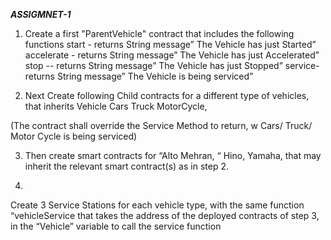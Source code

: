   ***ASSIGMNET-1***
  
1) Create a first "ParentVehicle" contract that includes the following functions
start - returns String message” The Vehicle has just Started”
accelerate - returns String message” The Vehicle has just Accelerated”
stop -- returns String message” The Vehicle has just Stopped”
service- returns String message” The Vehicle is being serviced”

2) Next Create following Child contracts for a different type of vehicles, that inherits Vehicle
Cars
Truck
MotorCycle,

(The contract shall override the Service Method to return, w Cars/ Truck/ Motor Cycle is being serviced)

3) Then create smart contracts for “Alto Mehran, “ Hino, Yamaha, that may inherit the relevant smart contract(s) as in step 2.

4)
Create 3 Service Stations for each vehicle type, with the same
function “vehicleService that takes the address of the deployed
contracts of step 3, in the “Vehicle” variable to call the service
function
